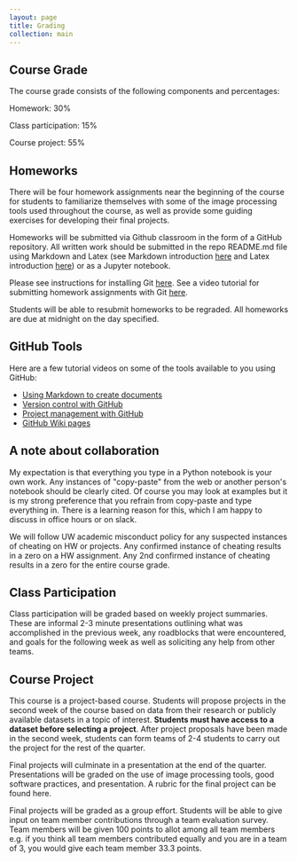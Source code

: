 ```yaml
---
layout: page
title: Grading
collection: main
---
```


## Course Grade

The course grade consists of the following components and percentages:

Homework: 30%

Class participation: 15%

Course project: 55%

## Homeworks

There will be four homework assignments near the beginning of the course for students to familiarize themselves with some of the image processing tools used throughout the course, as well as provide some guiding exercises for developing their final projects.

Homeworks will be submitted via Github classroom in the form of a GitHub repository. All written work should be submitted in the repo README.md file using Markdown and Latex (see Markdown introduction [here](https://www.markdownguide.org/basic-syntax/) and Latex introduction [here](https://www.overleaf.com/learn/latex/Mathematical_expressions)) or as a Jupyter notebook.

Please see instructions for installing Git [here](https://uwescience.github.io/2019-10-01-uw/). See a video tutorial for submitting homework assignments with Git [here](https://uw.hosted.panopto.com/Panopto/Pages/Viewer.aspx?id=847f11be-1154-4c41-9d10-aaff0122ebd7).

Students will be able to resubmit homeworks to be regraded. All homeworks are due at midnight on the day specified.

## GitHub Tools

Here are a few tutorial videos on some of the tools available to you using GitHub:

* [Using Markdown to create documents](https://uw.hosted.panopto.com/Panopto/Pages/Viewer.aspx?id=50dfe599-d18a-4ff1-b209-ab1b010947f8)
* [Version control with GitHub](https://uw.hosted.panopto.com/Panopto/Pages/Viewer.aspx?id=0fb31d40-91fb-48b8-9bc9-ab1b010d6507)
* [Project management with GitHub](https://uw.hosted.panopto.com/Panopto/Pages/Viewer.aspx?id=ae1bd374-defc-4d64-bb9f-ab1b0114a60b)
* [GitHub Wiki pages](https://uw.hosted.panopto.com/Panopto/Pages/Viewer.aspx?id=f16e0518-9875-48b5-a9bd-ab1b011f406c)

## A note about collaboration

My expectation is that everything you type in a Python notebook is your own work. Any instances of "copy-paste" from the web or another person's notebook should be clearly cited. Of course you may look at examples but it is my strong preference that you refrain from copy-paste and type everything in. There is a learning reason for this, which I am happy to discuss in office hours or on slack.

We will follow UW academic misconduct policy for any suspected instances of cheating on HW or projects. Any confirmed instance of cheating results in a zero on a HW assignment. Any 2nd confirmed instance of cheating results in a zero for the entire course grade.

## Class Participation

Class participation will be graded based on weekly project summaries. These are informal 2-3 minute presentations outlining what was accomplished in the previous week, any roadblocks that were encountered, and goals for the following week as well as soliciting any help from other teams.

## Course Project

This course is a project-based course. Students will propose projects in the second week of the course based on data from their research or publicly available datasets in a topic of interest. **Students must have access to a dataset before selecting a project**. After project proposals have been made in the second week, students can form teams of 2-4 students to carry out the project for the rest of the quarter.

Final projects will culminate in a presentation at the end of the quarter. Presentations will be graded on the use of image processing tools, good software practices, and presentation. A rubric for the final project can be found here.

Final projects will be graded as a group effort. Students will be able to give input on team member contributions through a team evaluation survey. Team members will be given 100 points to allot among all team members e.g. if you think all team members contributed equally and you are in a team of 3, you would give each team member 33.3 points.
